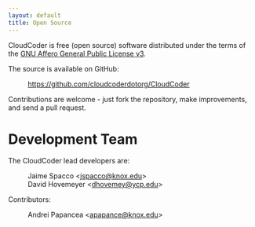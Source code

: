 ```yaml
---
layout: default
title: Open Source
---
```

CloudCoder is free (open source) software distributed under the terms of the
[GNU Affero General Public License v3](http://www.gnu.org/licenses/agpl-3.0.html).

The source is available on GitHub:

<a style="margin-left: 40px;" href="https://github.com/cloudcoderdotorg/CloudCoder">https://github.com/cloudcoderdotorg/CloudCoder</a>

Contributions are welcome - just fork the repository, make
improvements, and send a pull request.

# Development Team

The CloudCoder lead developers are:

<div style="margin-left: 40px;">Jaime Spacco &lt;<a href="mailto:jspacco@knox.edu">jspacco@knox.edu</a>&gt;</div>

<div style="margin-left: 40px;">David Hovemeyer &lt;<a href="mailto:dhovemey@ycp.edu">dhovemey@ycp.edu</a>&gt;</div>

Contributors:

<div style="margin-left: 40px;">Andrei Papancea &lt;<a href="mailto:apapance@knox.edu">apapance@knox.edu</a>&gt;</div>
